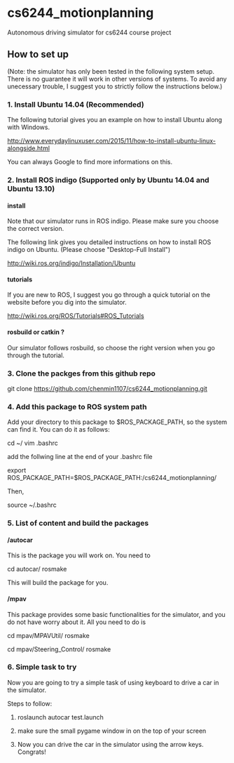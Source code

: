 # cs6244_motionplanning

Autonomous driving simulator for cs6244 course project

## How to set up
(Note: the simulator has only been tested in the following system
setup. There is no guarantee it will work in other versions of systems.
To avoid any unecessary trouble, I suggest you to strictly follow the instructions
below.)

### 1. Install Ubuntu 14.04 (Recommended)

The following tutorial gives you an example on how to install Ubuntu along with Windows.

http://www.everydaylinuxuser.com/2015/11/how-to-install-ubuntu-linux-alongside.html

You can always Google to find more informations on this.

### 2. Install ROS indigo (Supported only by Ubuntu 14.04 and Ubuntu 13.10)

#### install
Note that our simulator runs in ROS indigo. Please make sure you choose the correct version.

The following link gives you detailed instructions on how to install ROS indigo on Ubuntu.
(Please choose "Desktop-Full Install")

http://wiki.ros.org/indigo/Installation/Ubuntu

#### tutorials
If you are new to ROS, I suggest you go through a quick tutorial on the website
before you dig into the simulator.

http://wiki.ros.org/ROS/Tutorials#ROS_Tutorials

#### rosbuild or catkin ?
Our simulator follows rosbuild, so choose the right version when you go through 
the tutorial.

### 3. Clone the packges from this github repo

git clone https://github.com/chenmin1107/cs6244_motionplanning.git

### 4. Add this package to ROS system path
Add your directory to this package to $ROS_PACKAGE_PATH, so the system can find it.
You can do it as follows:

cd ~/
vim .bashrc

add the follwing line at the end of your .bashrc file

export ROS_PACKAGE_PATH=$ROS_PACKAGE_PATH:<your path to>/cs6244_motionplanning/

Then,

source ~/.bashrc

### 5. List of content and build the packages

#### /autocar

This is the package you will work on. You need to

cd autocar/
rosmake

This will build the package for you.

#### /mpav

This package provides some basic functionalities 
for the simulator, and you do not have worry about it. All you need to do is 

cd mpav/MPAVUtil/
rosmake

cd mpav/Steering_Control/
rosmake


### 6. Simple task to try

Now you are going to try a simple task of using keyboard to drive a car
in the simulator.

Steps to follow:

1. roslaunch autocar test.launch

2. make sure the small pygame window in on the top of your screen

3. Now you can drive the car in the simulator using the arrow keys. Congrats!
